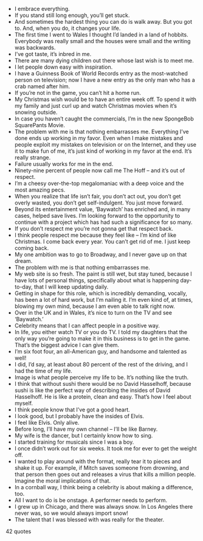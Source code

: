  - I embrace everything.
 - If you stand still long enough, you’ll get stuck.
 - And sometimes the hardest thing you can do is walk away. But you got to. And, when you do, it changes your life.
 - The first time I went to Wales I thought I’d landed in a land of hobbits. Everybody was really small and the houses were small and the writing was backwards.
 - I’ve got taste, it’s inbred in me.
 - There are many dying children out there whose last wish is to meet me.
 - I let people down easy with inspiration.
 - I have a Guinness Book of World Records entry as the most-watched person on television; now I have a new entry as the only man who has a crab named after him.
 - If you’re not in the game, you can’t hit a home run.
 - My Christmas wish would be to have an entire week off. To spend it with my family and just curl up and watch Christmas movies when it’s snowing outside.
 - In case you haven’t caught the commercials, I’m in the new SpongeBob SquarePants Movie.
 - The problem with me is that nothing embarrasses me. Everything I’ve done ends up working in my favor. Even when I make mistakes and people exploit my mistakes on television or on the Internet, and they use it to make fun of me, it’s just kind of working in my favor at the end. It’s really strange.
 - Failure usually works for me in the end.
 - Ninety-nine percent of people now call me The Hoff – and it’s out of respect.
 - I’m a cheesy over-the-top megalomaniac with a deep voice and the most amazing pecs.
 - When you realize that life isn’t fair, you don’t act out, you don’t get overly wasted, you don’t get self-indulgent. You just move forward.
 - Beyond its entertainment value, ‘Baywatch’ has enriched and, in many cases, helped save lives. I’m looking forward to the opportunity to continue with a project which has had such a significance for so many.
 - If you don’t respect me you’re not gonna get that respect back.
 - I think people respect me because they feel like – I’m kind of like Christmas. I come back every year. You can’t get rid of me. I just keep coming back.
 - My one ambition was to go to Broadway, and I never gave up on that dream.
 - The problem with me is that nothing embarrasses me.
 - My web site is so fresh. The paint is still wet, but stay tuned, because I have lots of personal things, specifically about what is happening day-to-day, that I will keep updating daily.
 - Getting in shape for this role, which is incredibly demanding, vocally, has been a lot of hard work, but I’m nailing it. I’m even kind of, at times, blowing my own mind, because I am even able to talk right now.
 - Over in the UK and in Wales, it’s nice to turn on the TV and see ‘Baywatch.’
 - Celebrity means that I can affect people in a positive way.
 - In life, you either watch TV or you do TV. I told my daughters that the only way you’re going to make it in this business is to get in the game. That’s the biggest advice I can give them.
 - I’m six foot four, an all-American guy, and handsome and talented as well!
 - I did, I’d say, at least about 80 percent of the rest of the driving, and I had the time of my life.
 - Image is what people perceive my life to be. It’s nothing like the truth.
 - I think that without sushi there would be no David Hasselhoff, because sushi is like the perfect way of describing the insides of David Hasselhoff. He is like a protein, clean and easy. That’s how I feel about myself.
 - I think people know that I’ve got a good heart.
 - I look good, but I probably have the insides of Elvis.
 - I feel like Elvis. Only alive.
 - Before long, I’ll have my own channel – I’ll be like Barney.
 - My wife is the dancer, but I certainly know how to sing.
 - I started training for musicals since I was a boy.
 - I once didn’t work out for six weeks. It took me for ever to get the weight off.
 - I wanted to play around with the format, really tear it to pieces and shake it up. For example, if Mitch saves someone from drowning, and that person then goes out and releases a virus that kills a million people. Imagine the moral implications of that.
 - In a cornball way, I think being a celebrity is about making a difference, too.
 - All I want to do is be onstage. A performer needs to perform.
 - I grew up in Chicago, and there was always snow. In Los Angeles there never was, so we would always import snow!
 - The talent that I was blessed with was really for the theater.

42 quotes